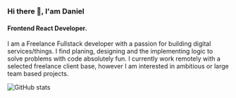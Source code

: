 ### Hi there 👋, I'am Daniel
#### Frontend React Developer. 

I am a Freelance Fullstack developer with a passion for building digital services/things. I find planing, designing and the implementing logic to solve problems with code absolutely fun. I currently work remotely with a selected freelance client base, however I am interested in ambitious or large team based projects.


![GitHub stats](https://github-readme-stats.vercel.app/api?username=Dev-Rook&show_icons=true)  


